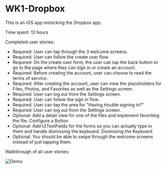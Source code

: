 # WK1-Dropbox

This is an iOS app mimicking the Dropbox app.

Time spent: 12 hours

Completed user stories:
- Required: User can tap through the 3 welcome screens.
- Required: User can follow the create user flow.
- Required: On the create user form, the user can tap the back button to go to the page where they can sign in or create an account.
- Required: Before creating the account, user can choose to read the terms of service.
- Required: After creating the account, user can view the placeholders for Files, Photos, and Favorites as well as the Settings screen.
- Required: User can log out from the Settings screen.
- Required: User can follow the sign in flow.
- Required: User can tap the area for "Having trouble signing in?"
- Required: User can log out from the Settings screen.
- Optional: Add a detail view for one of the files and implement favoriting the file. Configure a Button
- Optional: Add UITextFields for the forms so you can actually type in them and handle dismissing the keyboard. Dismissing the Keyboard
- Optional: You should be able to swipe through the welcome screens instead of just tapping them.


Walkthrough of all user stories:

![Demo](dropboxDemo.gif)
